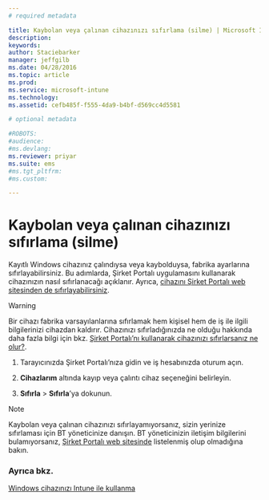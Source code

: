 ```yaml
---
# required metadata

title: Kaybolan veya çalınan cihazınızı sıfırlama (silme) | Microsoft Intune
description:
keywords:
author: Staciebarker
manager: jeffgilb
ms.date: 04/28/2016
ms.topic: article
ms.prod:
ms.service: microsoft-intune
ms.technology:
ms.assetid: cefb485f-f555-4da9-b4bf-d569cc4d5581

# optional metadata

#ROBOTS:
#audience:
#ms.devlang:
ms.reviewer: priyar
ms.suite: ems
#ms.tgt_pltfrm:
#ms.custom:

---
```



# Kaybolan veya çalınan cihazınızı sıfırlama (silme)

Kayıtlı Windows cihazınız çalındıysa veya kaybolduysa, fabrika ayarlarına sıfırlayabilirsiniz. Bu adımlarda, Şirket Portalı uygulamasını kullanarak cihazınızın nasıl sıfırlanacağı açıklanır. Ayrıca, [cihazını Şirket Portalı web sitesinden de sıfırlayabilirsiniz](reset-your-device-cpwebsite.md).


> [!WARNING]
> Bir cihazı fabrika varsayılanlarına sıfırlamak hem kişisel hem de iş ile ilgili bilgilerinizi cihazdan kaldırır. Cihazınızı sıfırladığınızda ne olduğu hakkında daha fazla bilgi için bkz. [Şirket Portalı’nı kullanarak cihazınızı sıfırlarsanız ne olur?](what-happens-if-you-reset-your-device-using-the-company-portal-windows.md).

1.  Tarayıcınızda Şirket Portalı’nıza gidin ve iş hesabınızda oturum açın.

2.  **Cihazlarım** altında kayıp veya çalıntı cihaz seçeneğini belirleyin.

3.  **Sıfırla** &gt; **Sıfırla**’ya dokunun.

> [!NOTE]
> Kaybolan veya çalınan cihazınızı sıfırlayamıyorsanız, sizin yerinize sıfırlaması için BT yöneticinize danışın. BT yöneticinizin iletişim bilgilerini bulamıyorsanız, [Şirket Portalı web sitesinde](http://portal.manage.microsoft.com) listelenmiş olup olmadığına bakın.

### Ayrıca bkz.
[Windows cihazınızı Intune ile kullanma](using-your-windows-device-with-intune.md)

<!--HONumber=Jun16_HO1-->


